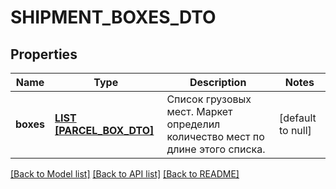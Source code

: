 # SHIPMENT_BOXES_DTO

## Properties
Name | Type | Description | Notes
------------ | ------------- | ------------- | -------------
**boxes** | [**LIST [PARCEL_BOX_DTO]**](ParcelBoxDTO.md) | Список грузовых мест. Маркет определил количество мест по длине этого списка.  | [default to null]

[[Back to Model list]](../README.md#documentation-for-models) [[Back to API list]](../README.md#documentation-for-api-endpoints) [[Back to README]](../README.md)


